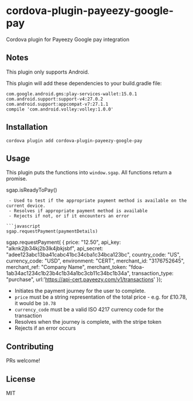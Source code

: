 # cordova-plugin-payeezy-google-pay
Cordova plugin for Payeezy Google pay integration

## Notes

This plugin only supports Android.

This plugin will add these dependencies to your build.gradle file:

```
com.google.android.gms:play-services-wallet:15.0.1
com.android.support:support-v4:27.0.2
com.android.support:appcompat-v7:27.1.1
compile 'com.android.volley:volley:1.0.0'
```

## Installation

```
cordova plugin add cordova-plugin-payeezy-google-pay
```

## Usage

This plugin puts the functions into `window.sgap`.
All functions return a promise.

sgap.isReadyToPay()
```
 - Used to test if the appropriate payment method is available on the current device.
 - Resolves if appropriate payment method is available
 - Rejects if not, or if it encounters an error

```javascript
sgap.requestPayment(paymentDetails)
```
sgap.requestPayment(
   {
      price: "12.50",
      api_key: "alknk2jb34kj2b3lk4jbkjsbf",
      api_secret: "adee123abc13ba41cabc41bc34cba1c34bca123bc",
      country_code: "US",
      currency_code: "USD",
      environment: "CERT",
      merchant_id: "3176752645",
      merchant_ref: "Company Name",
      merchant_token: "fdoa-1ab34ac1234c1b23b4c1b34a1bc3cb11c34bc1b34a",
      transaction_type: "purchase",
      url:'https://api-cert.payeezy.com/v1/transactions'
});
      
  - Initiates the payment journey for the user to complete.
  - `price` must be a string representation of the total price - e.g. for £10.78, it would be `10.78`
  - `currency_code` must be a valid ISO 4217 currency code for the transaction
  - Resolves when the journey is complete, with the stripe token
  - Rejects if an error occurs

## Contributing

PRs welcome!

## License

MIT
